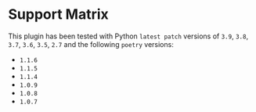 # Support Matrix

This plugin has been tested with Python `latest patch` versions of `3.9`, `3.8`, `3.7`, `3.6`, `3.5`, `2.7` and the following `poetry` versions:
- `1.1.6`
- `1.1.5`
- `1.1.4`
- `1.0.9`
- `1.0.8`
- `1.0.7`

